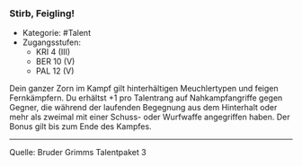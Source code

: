 ### Stirb, Feigling!

- Kategorie: #Talent
- Zugangsstufen:
  - KRI 4 (III)
  - BER 10 (V)
  - PAL 12 (V)

Dein ganzer Zorn im Kampf gilt hinterhältigen Meuchlertypen und feigen Fernkämpfern. Du erhältst +1 pro Talentrang auf Nahkampfangriffe gegen Gegner, die während der laufenden Begegnung aus dem Hinterhalt oder mehr als zweimal mit einer Schuss- oder Wurfwaffe angegriffen haben. Der Bonus gilt bis zum Ende des Kampfes.

---

Quelle: Bruder Grimms Talentpaket 3
